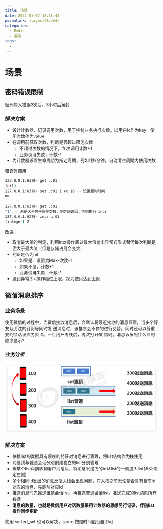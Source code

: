 ```yaml
---
title: 场景
date: 2021-03-07 18:48:43
permalink: /pages/68cdb4/
categories:
  - Redis
  - 基础
tags:
  -
---
```


# 场景

## 密码错误限制

密码输入错误3次后，3小时后解封



### 解决方案

*   设计计数器，记录调用次数，用于控制业务执行次数。以用户id作为key，使用次数作为value
*   在调用前获取次数，判断是否超过限定次数
    *   不超过次数的情况下，每次调用计数+1
    *   业务调用失败，计数-1
*   为计数器设置生命周期为指定周期，例如1秒/分钟，自动清空周期内使用次数

错误时调用

```bash
127.0.0.1:6379> get u:01
(nil)
127.0.0.1:6379> set u:01 1 ex 10 -- 设置超时时间
OK

127.0.0.1:6379> get u:01
"1" -- 若是大于等于限制次数，则之间返回，否则执行 incr
127.0.0.1:6379> incr u:01
(integer) 2
```

改进：

*   取消最大值的判定，利用incr操作超过最大值抛出异常的形式替代每次判断是否大于最大值（但是存储占用会变大）
*   判断是否为nil
    *   如果是，设置为Max-次数-1
    *   如果不是，计数+1 
    *   业务调用失败，计数-1
*   遇到异常即+操作超过上限，视为使用达到上限





## 微信消息排序

### 业务场景

使用微信的过程中，当微信接收消息后，会默认将最近接收的消息置顶，当多个好友及关注的订阅号同时发 送消息时，该排序会不停的进行交替。同时还可以将重要的会话设置为置顶。一旦用户离线后，再次打开微 信时，消息该按照什么样的顺序显示?



### 业务分析

![image-20210307191240645](../images/image-20210307191240645.png)



### 解决方案

*   依赖list的数据具有顺序的特征对消息进行管理，将list结构作为栈使用
*   对置顶与普通会话分别创建独立的list分别管理
*   当某个list中接收到用户消息后，将消息发送方的id从list的一侧加入list(此处设定左侧)
*   多个相同id发出的消息反复入栈会出现问题，在入栈之前无论是否具有当前id对应的消息，先删除对应id 
*   推送消息时先推送置顶会话list，再推送普通会话list，推送完成的list清除所有数据
*   **消息的数量，也就是微信用户对话数量采用计数器的思想另行记录，伴随list操作同步更新**



使用 sorted_set 也可以解决，score 按照时间戳设置即可